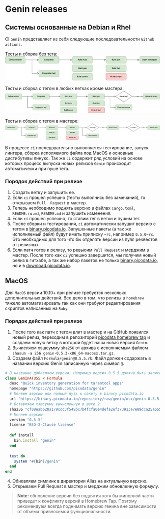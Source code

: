 # Genin releases

## Системы основанные на Debian и Rhel

CI `Genin` представляет из себя следующие последовательности `Github actions`.

Тесты и сборка без тега:
![genin-build](images/genin-build.png)

Тесты и сборка с тегом в любых ветках кроме мастера:
![genin-build-with-tag](images/genin-build-with-tag.png)

Тесты и сборка с тегом в мастере:
![genin-build-release](images/genin-build-release.png)

В процессе `ci` последовательно выполняется тестирование, запуск линтера, сборка
исполяемого файла под MacOS и основные дистибутивы линукс. Так же `ci` содержит 
ряд условий на основе которых процесс выпуска новых релизов `Genin` происходит 
автоматически при пуше тега.

### Порядок действий при релизе
1. Создать ветку и запушить ее.
2. Если `ci` прошел успешно (тесты выполнись без замечаний), то открываем `Pull 
Request` в мастер.
3. Теперь необходимо поднять версию в файлах `Cargo.toml`, `README.ru.md`, `README.md`
и запушить изменения.
4. Если `ci` прошел успешно, то ставим тег в ветки и пушим тег.
5. После сборки и тестирования, `ci` автоматически запушит версию с тегом в [binary.picodata.io](https://binary.picodata.io/#browse/browse:bastida-raw:genin). 
Запушенные пакеты (а так же исполняемый файл) будут иметь приписку `~rc`, например 
`0.5.0~rc`. Это необходимо для того что бы отделять версии из пулл реквестов от 
релизных.
6. Если патч готов к релизу, то ревьюим `Pull Request` и мерджим в мастер. После 
того как `ci` успешно завершится, мы получим новый релиз в гитхабе, а так же набор
пакетов не только [binary.picodata.io](https://binary.picodata.io/#browse/browse:bastida-raw:genin), 
но и в [download.picodata.io](https://download.picodata.io/tarantool-picodata/).

## MacOS

Для `MacOS` версии 10.10+ при релизе требуется несколько дополнительных действий. 
Все дело в том, что релизы в `homebrew` тяжело автоматизировать так как они требуют 
редактирования скриптов написанных на `Ruby`.

### Порядок действий при релизе

1. После того как патч с тегом влит в мастер и на GitHub появился новый релиз, 
переходим в репозиторий [picodata homebrew tap](https://github.com/picodata/homebrew-tap) и создаем новую ветку
в которой будет наша новая версия `Genin`.
2. Вычисляем хэшсумму `sha256` от архива с исполняемым файлом `shasum -a 256 genin-0.5.3-x86_64-macosx.tar.gz`.
3. Создаем файл `Formula/genin@0.5.5.rb`. Файл должен содаржать в названии версию Genin 
записанную через символ `@`.
```ruby
# В название добавляем версию. Например версия 0.5.5 должна быть записана как AT055
class GeninAT055 < Formula
  desc "Quick inventory generation for tarantool apps"
  homepage "https://github.com/picodata/genin"
  # Меняем версию или полный путь к пакету в binary.picodata.io
  url "https://binary.picodata.io/repository/raw/genin/osx/genin-0.5.5-x86_64-macosx.tar.gz"
  # Вставляем хэшсумму вычисленную в шаге 2
  sha256 "cf09eab628a179ccc3f548bc7b4fcfa0e4defa2ef373913a7e89dca25a65556e"
  # Меняем версию
  version "0.5.5"
  license "BSD-2-Clause license"

  def install
    bin.install "genin"
  end

  test do
    system "#{bin}/genin"
  end
end
```
4. Обновляем симлинк в директории Alias на актуальную версию.
5. Открываем Pull Request в мастер и мерджим обновленную формулу.

> **Note:** обновление версии без поднятия хотя бы минорной части приведет к конфликту 
> версий в Homebrew Tap. Поэтому рекомендуем всегда поднимать версию генина вне 
> зависимости от объема привносимой функциональности.
